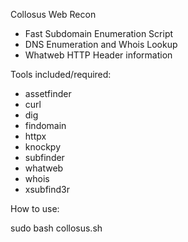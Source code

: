 Collosus Web Recon

- Fast Subdomain Enumeration Script
- DNS Enumeration and Whois Lookup
- Whatweb HTTP Header information

Tools included/required:

- assetfinder
- curl
- dig
- findomain
- httpx
- knockpy
- subfinder
- whatweb
- whois
- xsubfind3r

How to use:

sudo bash collosus.sh